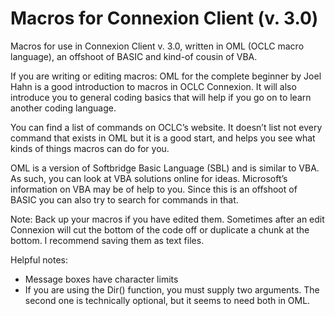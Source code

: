 # Macros for Connexion Client (v. 3.0)
Macros for use in Connexion Client v. 3.0, written in OML (OCLC macro language), an offshoot of BASIC and kind-of cousin of VBA.


If you are writing or editing macros:
OML for the complete beginner by Joel Hahn is a good introduction to macros in OCLC Connexion. It will also introduce you to general coding basics that will help if you go on to learn another coding language.

You can find a list of commands on OCLC’s website. It doesn’t list not every command that exists in OML but it is a good start, and helps you see what kinds of things macros can do for you.

OML is a version of Softbridge Basic Language (SBL) and is similar to VBA. As such, you can look at VBA solutions online for ideas. Microsoft’s information on VBA may be of help to you. Since this is an offshoot of BASIC you can also try to search for commands in that.

Note: Back up your macros if you have edited them. Sometimes after an edit Connexion will cut the bottom of the code off or duplicate a chunk at the bottom. I recommend saving them as text files.

Helpful notes:

* Message boxes have character limits
* If you are using the Dir() function, you must supply two arguments. The second one is technically optional, but it seems to need both in OML. 
